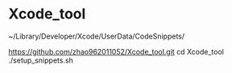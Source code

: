 # Xcode_tool
~/Library/Developer/Xcode/UserData/CodeSnippets/


https://github.com/zhao962011052/Xcode_tool.git
cd Xcode_tool
./setup_snippets.sh
